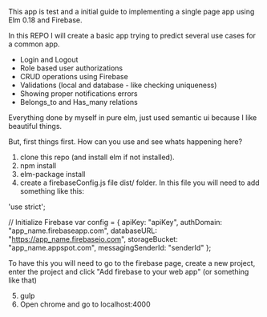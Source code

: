 This app is test and a initial guide to implementing a single page app using Elm 0.18 and Firebase.

In this REPO I will create a basic app trying to predict several use cases for a common app.
- Login and Logout
- Role based user authorizations
- CRUD operations using Firebase
- Validations (local and database - like checking uniqueness)
- Showing proper notifications errors
- Belongs_to and Has_many relations


Everything done by myself in pure elm, just used semantic ui because I like beautiful things.

But, first things first. How can you use and see whats happening here?

1) clone this repo (and install elm if not installed).
2) npm install
3) elm-package install
4) create a firebaseConfig.js file dist/ folder. In this file you will need to add something like this:

'use strict';

// Initialize Firebase
var config = {
  apiKey: "apiKey",
  authDomain: "app_name.firebaseapp.com",
  databaseURL: "https://app_name.firebaseio.com",
  storageBucket: "app_name.appspot.com",
  messagingSenderId: "senderId"
};

To have this you will need to go to the firebase page, create a new project, enter the project and click "Add firebase to your web app" (or something like that)

5) gulp
6) Open chrome and go to localhost:4000
